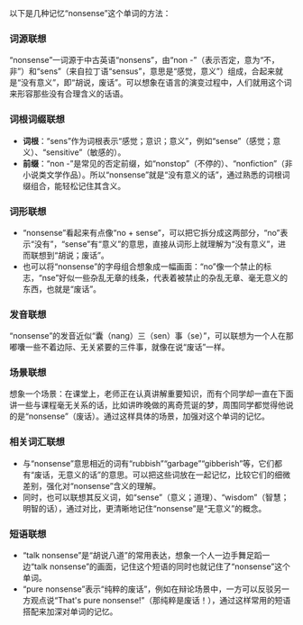 以下是几种记忆“nonsense”这个单词的方法：

### 词源联想
“nonsense”一词源于中古英语“nonsens”，由“non -”（表示否定，意为“不，非”）和“sens”（来自拉丁语“sensus”，意思是“感觉，意义”）组成，合起来就是“没有意义”，即“胡说，废话”。可以想象在语言的演变过程中，人们就用这个词来形容那些没有合理含义的话语。

### 词根词缀联想
 - **词根**：“sens”作为词根表示“感觉；意识；意义”，例如“sense”（感觉；意义）、“sensitive”（敏感的）。
 - **前缀**：“non -”是常见的否定前缀，如“nonstop”（不停的）、“nonfiction”（非小说类文学作品）。所以“nonsense”就是“没有意义的话”，通过熟悉的词根词缀组合，能轻松记住其含义。

### 词形联想
 - “nonsense”看起来有点像“no + sense”，可以把它拆分成这两部分，“no”表示“没有”，“sense”有“意义”的意思，直接从词形上就理解为“没有意义”，进而联想到“胡说；废话”。
 - 也可以将“nonsense”的字母组合想象成一幅画面：“no”像一个禁止的标志，“nse”好似一些杂乱无章的线条，代表着被禁止的杂乱无章、毫无意义的东西，也就是“废话”。

### 发音联想
“nonsense”的发音近似“囊（nang）三（sen）事（se）”，可以联想为一个人在那嘟囔一些不着边际、无关紧要的三件事，就像在说“废话”一样。

### 场景联想
想象一个场景：在课堂上，老师正在认真讲解重要知识，而有个同学却一直在下面讲一些与课程毫无关系的话，比如讲昨晚做的离奇荒诞的梦，周围同学都觉得他说的是“nonsense”（废话）。通过这样具体的场景，加强对这个单词的记忆。

### 相关词汇联想
 - 与“nonsense”意思相近的词有“rubbish”“garbage”“gibberish”等，它们都有“废话，无意义的话”的意思。可以把这些词放在一起记忆，比较它们的细微差别，强化对“nonsense”含义的理解。
 - 同时，也可以联想其反义词，如“sense”（意义；道理）、“wisdom”（智慧；明智的话），通过对比，更清晰地记住“nonsense”是“无意义”的概念。

### 短语联想
 - “talk nonsense”是“胡说八道”的常用表达，想象一个人一边手舞足蹈一边“talk nonsense”的画面，记住这个短语的同时也就记住了“nonsense”这个单词。
 - “pure nonsense”表示“纯粹的废话”，例如在辩论场景中，一方可以反驳另一方观点说“That's pure nonsense!”（那纯粹是废话！），通过这样常用的短语搭配来加深对单词的记忆。 